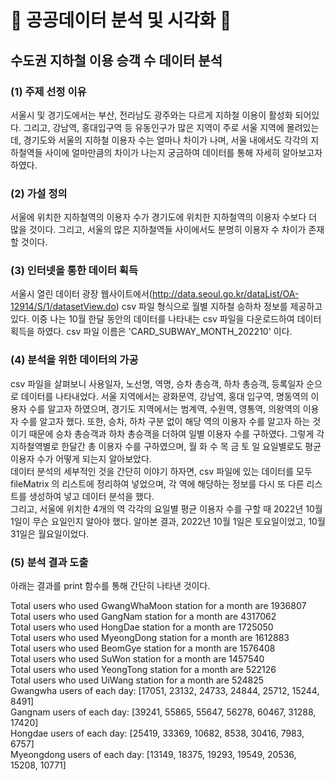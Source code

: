 # :train2: 공공데이터 분석 및 시각화 :train2:

## 수도권 지하철 이용 승객 수 데이터 분석

### (1) 주제 선정 이유
   서울시 및 경기도에서는 부산, 전라남도 광주와는 다르게 지하철 이용이 활성화 되어있다. 그리고, 강남역, 홍대입구역 등 유동인구가 많은 지역이 주로 서울 지역에 몰려있는데, 경기도와 서울의 지하철 이용자 수는 얼마나 차이가 나며, 서울 내에서도 각각의 지하철역들 사이에 얼마만큼의 차이가 나는지 궁금하여 데이터를 통해 자세히 알아보고자 하였다.

### (2) 가설 정의  
   서울에 위치한 지하철역의 이용자 수가 경기도에 위치한 지하철역의 이용자 수보다 더 많을 것이다. 그리고, 서울의 많은 지하철역들 사이에서도 분명히 이용자 수 차이가 존재할 것이다.

### (3) 인터넷을 통한 데이터 획득   
   서울시 열린 데이터 광장 웹사이트에서(http://data.seoul.go.kr/dataList/OA-12914/S/1/datasetView.do) csv 파일 형식으로 월별 지하철 승하차 정보를 제공하고 있다. 이중 나는 10월 한달 동안의 데이터를 나타내는 csv 파일을 다운로드하여 데이터 획득을 하였다. csv 파일 이름은 'CARD_SUBWAY_MONTH_202210' 이다.

### (4) 분석을 위한 데이터의 가공   
   csv 파일을 살펴보니 사용일자, 노선명, 역명, 승차 총승객, 하차 총승객, 등록일자 순으로 데이터를 나타내었다. 서울 지역에서는 광화문역, 강남역, 홍대 입구역, 명동역의 이용자 수를 알고자 하였으며, 경기도 지역에서는 범계역, 수원역, 영통역, 의왕역의 이용자 수를 알고자 했다. 또한, 승차, 하차 구분 없이 해당 역의 이용자 수를 알고자 하는 것이기 때문에 승차 총승객과 하차 총승객을 더하여 일별 이용자 수를 구하였다. 그렇게 각 지하철역별로 한달간 총 이용자 수를 구하였으며, 월 화 수 목 금 토 일 요일별로도 평균 이용자 수가 어떻게 되는지 알아보았다.   
데이터 분석의 세부적인 것을 간단히 이야기 하자면, csv 파일에 있는 데이터를 모두 fileMatrix 의 리스트에 정리하여 넣었으며, 각 역에 해당하는 정보를 다시 또 다른 리스트를 생성하여 넣고 데이터 분석을 했다.    
그리고, 서울에 위치한 4개의 역 각각의 요일별 평균 이용자 수를 구할 때 2022년 10월 1일이 무슨 요일인지 알아야 했다. 알아본 결과, 2022년 10월 1일은 토요일이었고, 10월 31일은 월요일이었다.

### (5) 분석 결과 도출    
   아래는 결과를 print 함수를 통해 간단히 나타낸 것이다.   
   
Total users who used GwangWhaMoon station for a month are 1936807   
Total users who used GangNam station for a month are 4317062   
Total users who used HongDae station for a month are 1725050   
Total users who used MyeongDong station for a month are 1612883   
Total users who used BeomGye station for a month are 1576408    
Total users who used SuWon station for a month are 1457540   
Total users who used YeongTong station for a month are 522126   
Total users who used UiWang station for a month are 524825    
Gwangwha users of each day: [17051, 23132, 24733, 24844, 25712, 15244, 8491]   
Gangnam users of each day: [39241, 55865, 55647, 56278, 60467, 31288, 17420]   
Hongdae users of each day: [25419, 33369, 10682, 8538, 30416, 7983, 6757]   
Myeongdong users of each day: [13149, 18375, 19293, 19549, 20536, 15208, 10771]   
